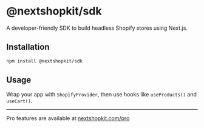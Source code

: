 # @nextshopkit/sdk

A developer-friendly SDK to build headless Shopify stores using Next.js.

## Installation

```bash
npm install @nextshopkit/sdk
```

## Usage

Wrap your app with `ShopifyProvider`, then use hooks like `useProducts()` and `useCart()`.

---

Pro features are available at [nextshopkit.com/pro](https://nextshopkit.com/pro)
